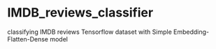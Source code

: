 # IMDB_reviews_classifier
classifying IMDB reviews Tensorflow dataset with Simple Embedding-Flatten-Dense model 
